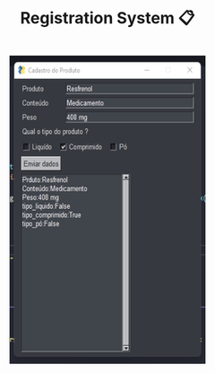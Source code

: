 <h1 align="center">
Registration System 📋
</h1>

<h1 align="center">
<img src= "image_projeto.png" width="350" height="550" />
</h1>